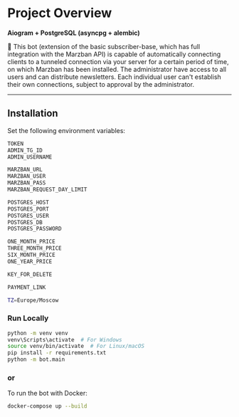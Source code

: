 # **Project Overview**  
**Aiogram + PostgreSQL (asyncpg + alembic)**  

🤖 This bot (extension of the basic subscriber-base, which has full integration with the Marzban API) is capable of automatically connecting clients to a tunneled connection via your server for a certain period of time, on which Marzban has been installed. The administrator have access to all users and can distribute newsletters. Each individual user can't establish their own connections, subject to approval by the administrator.

---

## **Installation**  

Set the following environment variables:

```bash
TOKEN
ADMIN_TG_ID
ADMIN_USERNAME

MARZBAN_URL
MARZBAN_USER
MARZBAN_PASS
MARZBAN_REQUEST_DAY_LIMIT

POSTGRES_HOST
POSTGRES_PORT
POSTGRES_USER
POSTGRES_DB
POSTGRES_PASSWORD

ONE_MONTH_PRICE
THREE_MONTH_PRICE
SIX_MONTH_PRICE
ONE_YEAR_PRICE

KEY_FOR_DELETE

PAYMENT_LINK

TZ=Europe/Moscow
```

### **Run Locally** 

```bash
python -m venv venv
venv\Scripts\activate  # For Windows  
source venv/bin/activate  # For Linux/macOS  
pip install -r requirements.txt
python -m bot.main
```
### **or**

To run the bot with Docker:
```bash
docker-compose up --build
```